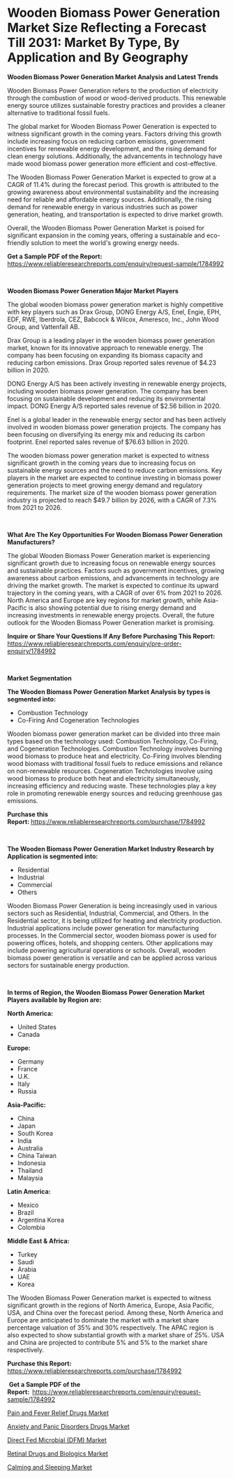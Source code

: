 <p><h1>Wooden Biomass Power Generation Market Size Reflecting a Forecast Till 2031: Market By Type, By Application and By Geography</h1></p><p><strong>Wooden Biomass Power Generation Market Analysis and Latest Trends</strong></p>
<p><p>Wooden Biomass Power Generation refers to the production of electricity through the combustion of wood or wood-derived products. This renewable energy source utilizes sustainable forestry practices and provides a cleaner alternative to traditional fossil fuels.</p><p>The global market for Wooden Biomass Power Generation is expected to witness significant growth in the coming years. Factors driving this growth include increasing focus on reducing carbon emissions, government incentives for renewable energy development, and the rising demand for clean energy solutions. Additionally, the advancements in technology have made wood biomass power generation more efficient and cost-effective.</p><p>The Wooden Biomass Power Generation Market is expected to grow at a CAGR of 11.4% during the forecast period. This growth is attributed to the growing awareness about environmental sustainability and the increasing need for reliable and affordable energy sources. Additionally, the rising demand for renewable energy in various industries such as power generation, heating, and transportation is expected to drive market growth.</p><p>Overall, the Wooden Biomass Power Generation Market is poised for significant expansion in the coming years, offering a sustainable and eco-friendly solution to meet the world's growing energy needs.</p></p>
<p><strong>Get a Sample PDF of the Report:&nbsp;</strong> <a href="https://www.reliableresearchreports.com/enquiry/request-sample/1784992">https://www.reliableresearchreports.com/enquiry/request-sample/1784992</a></p>
<p>&nbsp;</p>
<p><strong>Wooden Biomass Power Generation Major Market Players</strong></p>
<p><p>The global wooden biomass power generation market is highly competitive with key players such as Drax Group, DONG Energy A/S, Enel, Engie, EPH, EDF, RWE, Iberdrola, CEZ, Babcock & Wilcox, Ameresco, Inc., John Wood Group, and Vattenfall AB.</p><p>Drax Group is a leading player in the wooden biomass power generation market, known for its innovative approach to renewable energy. The company has been focusing on expanding its biomass capacity and reducing carbon emissions. Drax Group reported sales revenue of $4.23 billion in 2020.</p><p>DONG Energy A/S has been actively investing in renewable energy projects, including wooden biomass power generation. The company has been focusing on sustainable development and reducing its environmental impact. DONG Energy A/S reported sales revenue of $2.56 billion in 2020.</p><p>Enel is a global leader in the renewable energy sector and has been actively involved in wooden biomass power generation projects. The company has been focusing on diversifying its energy mix and reducing its carbon footprint. Enel reported sales revenue of $76.63 billion in 2020.</p><p>The wooden biomass power generation market is expected to witness significant growth in the coming years due to increasing focus on sustainable energy sources and the need to reduce carbon emissions. Key players in the market are expected to continue investing in biomass power generation projects to meet growing energy demand and regulatory requirements. The market size of the wooden biomass power generation industry is projected to reach $49.7 billion by 2026, with a CAGR of 7.3% from 2021 to 2026.</p></p>
<p>&nbsp;</p>
<p><strong>What Are The Key Opportunities For Wooden Biomass Power Generation Manufacturers?</strong></p>
<p><p>The global Wooden Biomass Power Generation market is experiencing significant growth due to increasing focus on renewable energy sources and sustainable practices. Factors such as government incentives, growing awareness about carbon emissions, and advancements in technology are driving the market growth. The market is expected to continue its upward trajectory in the coming years, with a CAGR of over 6% from 2021 to 2026. North America and Europe are key regions for market growth, while Asia-Pacific is also showing potential due to rising energy demand and increasing investments in renewable energy projects. Overall, the future outlook for the Wooden Biomass Power Generation market is promising.</p></p>
<p><strong>Inquire or Share Your Questions If Any Before Purchasing This Report:</strong> <a href="https://www.reliableresearchreports.com/enquiry/pre-order-enquiry/1784992">https://www.reliableresearchreports.com/enquiry/pre-order-enquiry/1784992</a></p>
<p>&nbsp;</p>
<p><strong>Market Segmentation</strong></p>
<p><strong>The Wooden Biomass Power Generation Market Analysis by types is segmented into:</strong></p>
<p><ul><li>Combustion Technology</li><li>Co-Firing And Cogeneration Technologies</li></ul></p>
<p><p>Wooden biomass power generation market can be divided into three main types based on the technology used: Combustion Technology, Co-Firing, and Cogeneration Technologies. Combustion Technology involves burning wood biomass to produce heat and electricity. Co-Firing involves blending wood biomass with traditional fossil fuels to reduce emissions and reliance on non-renewable resources. Cogeneration Technologies involve using wood biomass to produce both heat and electricity simultaneously, increasing efficiency and reducing waste. These technologies play a key role in promoting renewable energy sources and reducing greenhouse gas emissions.</p></p>
<p><strong>Purchase this Report:&nbsp;</strong><a href="https://www.reliableresearchreports.com/purchase/1784992">https://www.reliableresearchreports.com/purchase/1784992</a></p>
<p>&nbsp;</p>
<p><strong>The Wooden Biomass Power Generation Market Industry Research by Application is segmented into:</strong></p>
<p><ul><li>Residential</li><li>Industrial</li><li>Commercial</li><li>Others</li></ul></p>
<p><p>Wooden Biomass Power Generation is being increasingly used in various sectors such as Residential, Industrial, Commercial, and Others. In the Residential sector, it is being utilized for heating and electricity production. Industrial applications include power generation for manufacturing processes. In the Commercial sector, wooden biomass power is used for powering offices, hotels, and shopping centers. Other applications may include powering agricultural operations or schools. Overall, wooden biomass power generation is versatile and can be applied across various sectors for sustainable energy production.</p></p>
<p>&nbsp;</p>
<p><strong>In terms of Region, the Wooden Biomass Power Generation Market Players available by Region are:</strong></p>
<p>
    <p> <strong> North America: </strong>
        <ul>
            <li>United States</li>
            <li>Canada</li>
        </ul>
        </p> 
    <p> <strong> Europe: </strong>
        <ul>
            <li>Germany</li>
            <li>France</li>
            <li>U.K.</li>
            <li>Italy</li>
            <li>Russia</li>
        </ul>
        </p> 
    <p> <strong> Asia-Pacific: </strong>
        <ul>
            <li>China</li>
            <li>Japan</li>
            <li>South Korea</li>
            <li>India</li>
            <li>Australia</li>
            <li>China Taiwan</li>
            <li>Indonesia</li>
            <li>Thailand</li>
            <li>Malaysia</li>
        </ul>
        </p> 
    <p> <strong> Latin America: </strong>
        <ul>
            <li>Mexico</li>
            <li>Brazil</li>
            <li>Argentina Korea</li>
            <li>Colombia</li>
        </ul>
        </p> 
    <p> <strong> Middle East & Africa: </strong>
        <ul>
            <li>Turkey</li>
            <li>Saudi</li>
            <li>Arabia</li>
            <li>UAE</li>
            <li>Korea</li>
        </ul>
    </p>
    </p>
<p><p>The Wooden Biomass Power Generation market is expected to witness significant growth in the regions of North America, Europe, Asia Pacific, USA, and China over the forecast period. Among these, North America and Europe are anticipated to dominate the market with a market share percentage valuation of 35% and 30% respectively. The APAC region is also expected to show substantial growth with a market share of 25%. USA and China are projected to contribute 5% and 5% to the market share respectively.</p></p>
<p><strong>Purchase this Report: </strong><a href="https://www.reliableresearchreports.com/purchase/1784992">https://www.reliableresearchreports.com/purchase/1784992</a></p>
<p>&nbsp;<strong>Get a Sample PDF of the Report:&nbsp;&nbsp;</strong><a href="https://www.reliableresearchreports.com/enquiry/request-sample/1784992">https://www.reliableresearchreports.com/enquiry/request-sample/1784992</a></p>
<p><strong></strong></p>
<p><p><a href="https://medium.com/@smriti.reportprime/pain-and-fever-relief-drugs-market-research-report-its-history-and-forecast-2024-to-2031-0283363f10c5">Pain and Fever Relief Drugs Market</a></p><p><a href="https://medium.com/@smriti.reportprime/anxiety-and-panic-disorders-drugs-market-size-cagr-trends-2024-2030-2b21cba447ea">Anxiety and Panic Disorders Drugs Market</a></p><p><a href="https://medium.com/@smriti.reportprime/direct-fed-microbial-dfm-market-size-reveals-the-best-marketing-channels-in-global-industry-074dde47058d">Direct Fed Microbial (DFM) Market</a></p><p><a href="https://medium.com/@smriti.reportprime/retinal-drugs-and-biologics-market-size-and-market-trends-complete-industry-overview-2024-to-2031-5848e6418f87">Retinal Drugs and Biologics Market</a></p><p><a href="https://medium.com/@smriti.reportprime/calming-and-sleeping-nbsp-market-focuses-on-market-share-size-and-projected-forecast-till-2031-834a345450d4">Calming and Sleeping Market</a></p></p>
